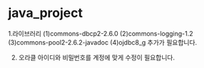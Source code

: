 # java_project
1.라이브러리
(1)commons-dbcp2-2.6.0
(2)commons-logging-1.2
(3)commons-pool2-2.6.2-javadoc
(4)ojdbc8_g
추가가 필요합니다.

2. 오라클 아이디와 비밀번호를 계정에 맞게 수정이 필요합니다.
